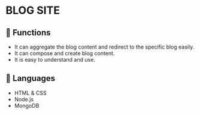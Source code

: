 # BLOG SITE

## 🎯 Functions
* It can aggregate the blog content and redirect to the specific blog easily.
* It can compose and create blog content.
* It is easy to understand and use.

## 🧰 Languages
* HTML & CSS
* Node.js
* MongoDB

